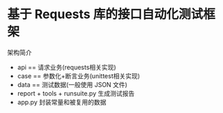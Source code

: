 # 基于 Requests 库的接口自动化测试框架

架构简介
- api == 请求业务(requests相关实现)
- case == 参数化+断言业务(unittest相关实现)
- data == 测试数据(一般使用 JSON 文件)
- report + tools + runsuite.py 生成测试报告
- app.py 封装常量和被复用的数据

